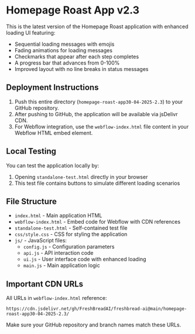 # Homepage Roast App v2.3

This is the latest version of the Homepage Roast application with enhanced loading UI featuring:

- Sequential loading messages with emojis
- Fading animations for loading messages
- Checkmarks that appear after each step completes
- A progress bar that advances from 0-100%
- Improved layout with no line breaks in status messages

## Deployment Instructions

1. Push this entire directory (`homepage-roast-app30-04-2025-2.3`) to your GitHub repository.
2. After pushing to GitHub, the application will be available via jsDelivr CDN.
3. For Webflow integration, use the `webflow-index.html` file content in your Webflow HTML embed element.

## Local Testing

You can test the application locally by:

1. Opening `standalone-test.html` directly in your browser
2. This test file contains buttons to simulate different loading scenarios

## File Structure

- `index.html` - Main application HTML
- `webflow-index.html` - Embed code for Webflow with CDN references
- `standalone-test.html` - Self-contained test file
- `css/style.css` - CSS for styling the application
- `js/` - JavaScript files:
  - `config.js` - Configuration parameters
  - `api.js` - API interaction code
  - `ui.js` - User interface code with enhanced loading
  - `main.js` - Main application logic

## Important CDN URLs

All URLs in `webflow-index.html` reference:
```
https://cdn.jsdelivr.net/gh/FreshBreadAI/freshbread-ai@main/homepage-roast-app30-04-2025-2.3/
```

Make sure your GitHub repository and branch names match these URLs.
